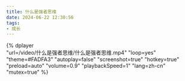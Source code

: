 ```yaml
---
title: 什么是强者思维
date: 2024-06-22 12:30:56
tags:
- 成长
---
```


{%
    dplayer     
    "url=/video/什么是强者思维/什么是强者思维.mp4"
    "loop=yes"
    "theme=#FADFA3"
    "autoplay=false"
    "screenshot=true"
    "hotkey=true"
    "preload=auto"
    "volume=0.9"
    "playbackSpeed=1"
    "lang=zh-cn"
    "mutex=true"
%}

